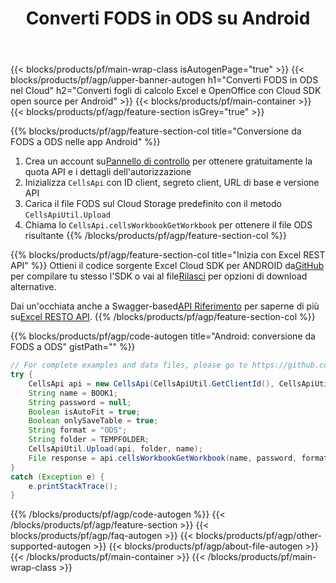 ﻿---
title:  Converti FODS in ODS su Android
description: Automatizza le operazioni di manipolazione dei file Excel come creazione, modifica e conversione con Cloud API e SDK Android open source
url: /it/android/conversion/fods-to-ods/
family: cells
platformtag: android
feature: conversion
informat: FODS
outformat: ODS
platform: Android
otherformats: CSV XLSB TIFF HTML FODS MD XLT XLSX SVG XLTX TSV XLSM PDF MHTML XLTM TXT 
---
{{< blocks/products/pf/main-wrap-class isAutogenPage="true" >}}
{{< blocks/products/pf/agp/upper-banner-autogen h1="Converti FODS in ODS nel Cloud" h2="Converti fogli di calcolo Excel e OpenOffice con Cloud SDK open source per Android" >}}
{{< blocks/products/pf/main-container >}}
{{< blocks/products/pf/agp/feature-section isGrey="true" >}}

{{% blocks/products/pf/agp/feature-section-col title="Conversione da FODS a ODS nelle app Android" %}}
1.  Crea un account su<a href="https://dashboard.aspose.cloud/">Pannello di controllo</a> per ottenere gratuitamente la quota API e i dettagli dell'autorizzazione
1. Inizializza ```CellsApi``` con ID client, segreto client, URL di base e versione API
1. Carica il file FODS sul Cloud Storage predefinito con il metodo ```CellsApiUtil.Upload```
1. Chiama lo ```CellsApi.cellsWorkbookGetWorkbook``` per ottenere il file ODS risultante
{{% /blocks/products/pf/agp/feature-section-col %}}

{{% blocks/products/pf/agp/feature-section-col title="Inizia con Excel REST API" %}}
 Ottieni il codice sorgente Excel Cloud SDK per ANDROID da[GitHub](https://github.com/aspose-cells-cloud/aspose-cells-cloud-android) per compilare tu stesso l'SDK o vai al file[Rilasci](https://releases.aspose.cloud/) per opzioni di download alternative.

 Dai un'occhiata anche a Swagger-based[API Riferimento](https://apireference.aspose.cloud/cells/) per saperne di più su[Excel RESTO API](https://products.aspose.cloud/cells/curl/).
{{% /blocks/products/pf/agp/feature-section-col %}}

{{% blocks/products/pf/agp/code-autogen title="Android: conversione da FODS a ODS" gistPath="" %}}
```java
// For complete examples and data files, please go to https://github.com/aspose-cells-cloud/aspose-cells-cloud-android/
try {
    CellsApi api = new CellsApi(CellsApiUtil.GetClientId(), CellsApiUtil.GetClientSecret(), CellsApiUtil.GetAPIVersion(), CellsApiUtil.GetBaseUrl());
    String name = BOOK1;
    String password = null;
    Boolean isAutoFit = true;
    Boolean onlySaveTable = true;
    String format = "ODS";
    String folder = TEMPFOLDER;
    CellsApiUtil.Upload(api, folder, name);
    File response = api.cellsWorkbookGetWorkbook(name, password, format, isAutoFit, onlySaveTable, folder, null, null);
}
catch (Exception e) {
    e.printStackTrace();
}
```
{{% /blocks/products/pf/agp/code-autogen %}}
{{< /blocks/products/pf/agp/feature-section >}}
{{< blocks/products/pf/agp/faq-autogen >}}
{{< blocks/products/pf/agp/other-supported-autogen >}}
{{< blocks/products/pf/agp/about-file-autogen >}}
{{< /blocks/products/pf/main-container >}}
{{< /blocks/products/pf/main-wrap-class >}}
